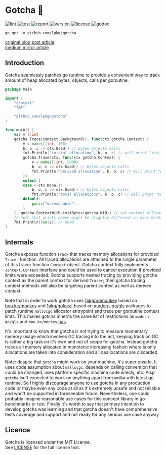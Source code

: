 # Gotcha 🎯

[![lint](https://github.com/1pkg/gotcha/workflows/lint/badge.svg)](https://github.com/1pkg/gotcha/actions?query=workflow%3Alint+branch%3Amaster+)
[![test](https://github.com/1pkg/gotcha/workflows/test/badge.svg)](https://github.com/1pkg/gotcha/actions?query=workflow%3Atest+branch%3Amaster+)
[![report](https://goreportcard.com/badge/github.com/1pkg/gotcha?nocache=1)](https://goreportcard.com/report/github.com/1pkg/gotcha?nocache=1)
[![version](https://img.shields.io/github/go-mod/go-version/1pkg/gotcha)](https://github.com/1pkg/gotcha/blob/master/go.mod)
[![license](https://img.shields.io/github/license/1pkg/gotcha)](LICENSE)
[![godoc](https://img.shields.io/badge/godoc-godoc-green)](https://pkg.go.dev/github.com/1pkg/gotcha?tab=doc)

`go get -u github.com/1pkg/gotcha`

[original blog post article](https://1pkg.github.io/posts/lets_trace_goroutine_allocated_memory/)  
[medium mirror article](https://1pkg.github.io/posts/lets_trace_goroutine_allocated_memory/)

## Introduction

Gotcha seamlessly patches go runtime to provide a convenient way to track amount of heap allocated bytes, objects, calls per goroutine.

```go
package main

import (
	"context"
	"fmt"

	"github.com/1pkg/gotcha"
)

func main() {
	var v []int
	gotcha.Trace(context.Background(), func(ctx gotcha.Context) {
		v = make([]int, 100)
		b, o, c := ctx.Used() // bytes objects calls
		fmt.Println("initial allocation", b, o, c) // will print "initial allocation 824 101 2"
		gotcha.Trace(ctx, func(ctx gotcha.Context) {
			v = make([]int, 5000)
			b, o, c := ctx.Used() // bytes objects calls
			fmt.Println("derived allocation", b, o, c) // will print "derived allocation 40024 5001 2"
		})
		select {
		case <-ctx.Done():
			b, o, c := ctx.Used() // bytes objects calls
			fmt.Println("total allocations", b, o, c) // will print "total allocations 41840 5116 15"
		default:
			panic("unreachable")
		}
	}, gotcha.ContextWithLimitBytes(gotcha.KiB)) // set context allocation limit to one kilobit
	// note that prints above might be slightly different on your machine
	fmt.Println(len(v)) // 5000
}

```

## Internals

Gotcha exposes function `Track` that tracks memory allocations for provided `Tracer` function. All traced allocations are attached to the single parameter of this tracer function `Context` object. Gotcha context fully implements `context.Context` interface and could be used to cancel execution if provided limits were exceeded. Gotcha supports nested tracing by providing gotcha context as the parent context for derived `Tracer`; then gotcha tracing context methods will also be targeting parent context as well as derived context.

Note that in order to work gotcha uses [1pkg/gomonkey](https://github.com/1pkg/gomonkey) based on [bou.ke/monkey](https://github.com/bouk/monkey) and [1pkg/golocal](https://github.com/1pkg/golocal) based on [modern-go/gls](https://github.com/modern-go/gls) packages to patch runtime `mallocgc` allocator entrypoint and trace per goroutine context limts. This makes gotcha inherits the same list of restrictions as `modern-go/gls` and `bou.ke/monkey` [has](https://github.com/bouk/monkey#notes).

It's important to know that gotcha is not trying to measure momentary memory usage which involves GC tracing into the act, keeping track on GC is rather a big task on it's own and out of scope for gotcha. Instead gotcha traces all memory allocated in monotonic increasing fashion where is only allocations are taken into consideration and all deallocations are discarded.

Note: despite that `gotcha` might work on your machine, it's super unsafe. It uses code assumption about `mallocgc`, depends on calling convention that could be changed, uses platform specific machine code direcly, etc. Alsp `gotcha` isn't expected to work on anything apart from `amd64` with latest go runtime. So I highly discourage anyone to use gotcha in any production code or maybe even any code at all as it's extremely unsafe and not reliable and won't be supported in foreseeable future. Nevertheless, one could probably imagine reasonable use cases for this concept library in go benchmarks or test. Finally it's worth to say that primary intention to develop gotcha was learning and that gotcha doesn't have comprehensive tests coverage and support and not ready for any serious use case anyway

## Licence

Gotcha is licensed under the MIT License.  
See [LICENSE](LICENSE) for the full license text.
